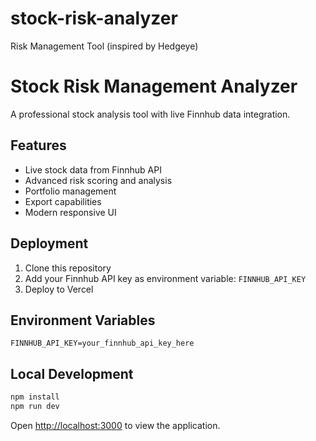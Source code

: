 # stock-risk-analyzer
Risk Management Tool (inspired by Hedgeye)

# Stock Risk Management Analyzer

A professional stock analysis tool with live Finnhub data integration.

## Features

- Live stock data from Finnhub API
- Advanced risk scoring and analysis
- Portfolio management
- Export capabilities
- Modern responsive UI

## Deployment

1. Clone this repository
2. Add your Finnhub API key as environment variable: `FINNHUB_API_KEY`
3. Deploy to Vercel

## Environment Variables

```
FINNHUB_API_KEY=your_finnhub_api_key_here
```

## Local Development

```bash
npm install
npm run dev
```

Open [http://localhost:3000](http://localhost:3000) to view the application.
